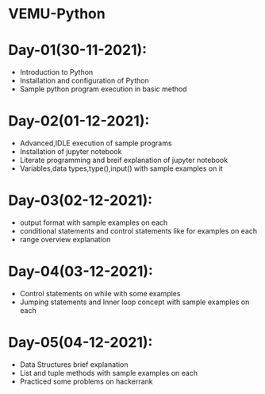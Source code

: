 # VEMU-Python

# Day-01(30-11-2021):
  - Introduction to Python
  - Installation and configuration of Python
  - Sample python program execution in basic method
# Day-02(01-12-2021):
  - Advanced,IDLE execution of sample programs
  - Installation of jupyter notebook
  - Literate programming and breif explanation of jupyter notebook
  - Variables,data types,type(),input() with sample examples on it
# Day-03(02-12-2021):
  - output format with sample examples on each
  - conditional statements and control statements like for examples on each
  - range overview explanation
# Day-04(03-12-2021):
  - Control statements on while with some examples
  - Jumping statements and Inner loop concept with sample examples on each
# Day-05(04-12-2021):
  - Data Structures brief explanation
  - List and tuple methods with sample examples on each
  - Practiced some problems on hackerrank 
